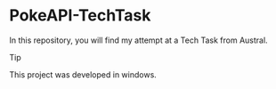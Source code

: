 # PokeAPI-TechTask
In this repository, you will find my attempt at a Tech Task from Austral.

> [!tip]
> This project was developed in windows.  
